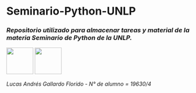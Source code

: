 # Seminario-Python-UNLP
### <em>Repositorio utilizado para almacenar tareas y material de la materia Seminario de Python de la UNLP.<em>
  
<img src="Facultad.png" width="70"> <img src="Python.png" width="70"> 

Lucas Andrés Gallardo Florido - N° de alumno = 19630/4
